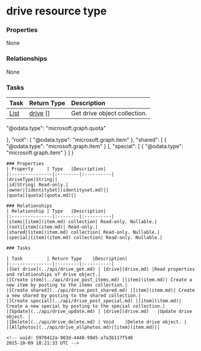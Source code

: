# drive resource type



### Properties
None

### Relationships
None


### Tasks

| Task		   | Return Type	|Description|
|:---------------|:--------|:----------|
|[List](../api/drive_list.md) | [drive](drive.md) [] |Get drive object collection. |

<!-- uuid: d701acf7-f9b0-43bc-a6bd-6d692c3f24aa
2015-10-09 18:21:33 UTC --> "@odata.type": "microsoft.graph.quota"
  },
  "root": {
    "@odata.type": "microsoft.graph.item"
  },
  "shared": [
    {
      "@odata.type": "microsoft.graph.item"
    }
  ],
  "special": [
    {
      "@odata.type": "microsoft.graph.item"
    }
  ]
}

```
### Properties
| Property	   | Type	|Description|
|:---------------|:--------|:----------|
|driveType|String||
|id|String| Read-only.|
|owner|[identitySet](identityset.md)||
|quota|[quota](quota.md)||

### Relationships
| Relationship | Type	|Description|
|:---------------|:--------|:----------|
|items|[item](item.md) collection| Read-only. Nullable.|
|root|[item](item.md)| Read-only.|
|shared|[item](item.md) collection| Read-only. Nullable.|
|special|[item](item.md) collection| Read-only. Nullable.|

### Tasks

| Task		   | Return Type	|Description|
|:---------------|:--------|:----------|
|[Get drive](../api/drive_get.md) | [drive](drive.md) |Read properties and relationships of drive object.|
|[Create item](../api/drive_post_items.md) |[item](item.md)| Create a new item by posting to the items collection.|
|[Create shared](../api/drive_post_shared.md) |[item](item.md)| Create a new shared by posting to the shared collection.|
|[Create special](../api/drive_post_special.md) |[item](item.md)| Create a new special by posting to the special collection.|
|[Update](../api/drive_update.md) | [drive](drive.md)	|Update drive object. |
|[Delete](../api/drive_delete.md) | Void	|Delete drive object. |
|[Allphotos](../api/drive_allphotos.md)|[item](item.md)||

<!-- uuid: 5970412a-903d-4448-9945-a7a3b117f546
2015-10-09 18:21:33 UTC -->